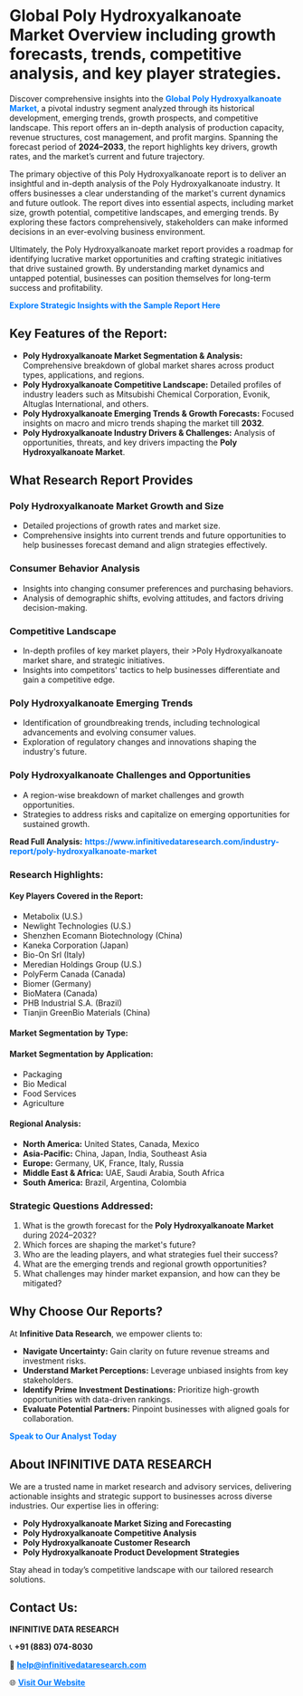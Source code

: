 <h1>Global Poly Hydroxyalkanoate Market Overview including growth forecasts, trends, competitive analysis, and key player strategies.</h1>
<p>
Discover comprehensive insights into the 
<a href="https://www.infinitivedataresearch.com/industry-report/poly-hydroxyalkanoate-market" rel="dofollow" style="color: #007BFF; text-decoration: none;"><strong>Global Poly Hydroxyalkanoate Market</strong></a>, a pivotal industry segment analyzed through its historical development, emerging trends, growth prospects, and competitive landscape. This report offers an in-depth analysis of production capacity, revenue structures, cost management, and profit margins. Spanning the forecast period of <strong>2024–2033</strong>, the report highlights key drivers, growth rates, and the market’s current and future trajectory.
</p>
<p>
The primary objective of this Poly Hydroxyalkanoate report is to deliver an insightful and in-depth analysis of the Poly Hydroxyalkanoate industry. It offers businesses a clear understanding of the market's current dynamics and future outlook. The report dives into essential aspects, including market size, growth potential, competitive landscapes, and emerging trends. By exploring these factors comprehensively, stakeholders can make informed decisions in an ever-evolving business environment.
</p>
<p>
Ultimately, the Poly Hydroxyalkanoate market report provides a roadmap for identifying lucrative market opportunities and crafting strategic initiatives that drive sustained growth. By understanding market dynamics and untapped potential, businesses can position themselves for long-term success and profitability.
</p>
<p>
<a href="https://www.infinitivedataresearch.com/request-sample/reportId=105487" style="color: #007BFF; text-decoration: none;"><strong>Explore Strategic Insights with the Sample Report Here</strong></a>
</p>

<h2>Key Features of the Report:</h2>
<ul>
<li><strong>Poly Hydroxyalkanoate Market Segmentation & Analysis:</strong> Comprehensive breakdown of global market shares across product types, applications, and regions.</li>
<li><strong>Poly Hydroxyalkanoate Competitive Landscape:</strong> Detailed profiles of industry leaders such as Mitsubishi Chemical Corporation, Evonik, Altuglas International, and others.</li>
<li><strong>Poly Hydroxyalkanoate Emerging Trends & Growth Forecasts:</strong> Focused insights on macro and micro trends shaping the market till <strong>2032</strong>.</li>
<li><strong>Poly Hydroxyalkanoate Industry Drivers & Challenges:</strong> Analysis of opportunities, threats, and key drivers impacting the <strong>Poly Hydroxyalkanoate Market</strong>.</li>
</ul>

<h2>What Research Report Provides</h2>
<h3>Poly Hydroxyalkanoate Market Growth and Size</h3>
<ul>
<li>Detailed projections of growth rates and market size.</li>
<li>Comprehensive insights into current trends and future opportunities to help businesses forecast demand and align strategies effectively.</li>
</ul>

<h3>Consumer Behavior Analysis</h3>
<ul>
<li>Insights into changing consumer preferences and purchasing behaviors.</li>
<li>Analysis of demographic shifts, evolving attitudes, and factors driving decision-making.</li>
</ul>

<h3>Competitive Landscape</h3>
<ul>
<li>In-depth profiles of key market players, their >Poly Hydroxyalkanoate market share, and strategic initiatives.</li>
<li>Insights into competitors' tactics to help businesses differentiate and gain a competitive edge.</li>
</ul>

<h3>Poly Hydroxyalkanoate Emerging Trends</h3>
<ul>
<li>Identification of groundbreaking trends, including technological advancements and evolving consumer values.</li>
<li>Exploration of regulatory changes and innovations shaping the industry's future.</li>
</ul>

<h3>Poly Hydroxyalkanoate Challenges and Opportunities</h3>
<ul>
<li>A region-wise breakdown of market challenges and growth opportunities.</li>
<li>Strategies to address risks and capitalize on emerging opportunities for sustained growth.</li>
</ul>
<p><strong>Read Full Analysis:</strong> <a href="https://www.infinitivedataresearch.com/industry-report/poly-hydroxyalkanoate-market" rel="dofollow" style="color: #007BFF; text-decoration: none;"><strong>https://www.infinitivedataresearch.com/industry-report/poly-hydroxyalkanoate-market</strong></a></p>
<h3>Research Highlights:</h3>
<h4>Key Players Covered in the Report:</h4>
<ul><li>Metabolix (U.S.)</li><li>Newlight Technologies (U.S.)</li><li>Shenzhen Ecomann Biotechnology (China)</li><li>Kaneka Corporation (Japan)</li><li>Bio-On Srl (Italy)</li><li>Meredian Holdings Group (U.S.)</li><li>PolyFerm Canada (Canada)</li><li>Biomer (Germany)</li><li>BioMatera (Canada)</li><li>PHB Industrial S.A. (Brazil)</li><li>Tianjin GreenBio Materials (China)</li></ul>
<h4>Market Segmentation by Type:</h4>
<ul></ul>
<h4>Market Segmentation by Application:</h4>
<ul><li>Packaging</li><li>Bio Medical</li><li>Food Services</li><li>Agriculture</li></ul>

<h4>Regional Analysis:</h4>
<ul>
<li><strong>North America:</strong> United States, Canada, Mexico</li>
<li><strong>Asia-Pacific:</strong> China, Japan, India, Southeast Asia</li>
<li><strong>Europe:</strong> Germany, UK, France, Italy, Russia</li>
<li><strong>Middle East & Africa:</strong> UAE, Saudi Arabia, South Africa</li>
<li><strong>South America:</strong> Brazil, Argentina, Colombia</li>
</ul>

<h3>Strategic Questions Addressed:</h3>
<ol>
<li>What is the growth forecast for the <strong>Poly Hydroxyalkanoate Market</strong> during 2024–2032?</li>
<li>Which forces are shaping the market's future?</li>
<li>Who are the leading players, and what strategies fuel their success?</li>
<li>What are the emerging trends and regional growth opportunities?</li>
<li>What challenges may hinder market expansion, and how can they be mitigated?</li>
</ol>

<h2>Why Choose Our Reports?</h2>
<p>At <strong>Infinitive Data Research</strong>, we empower clients to:</p>
<ul>
<li><strong>Navigate Uncertainty:</strong> Gain clarity on future revenue streams and investment risks.</li>
<li><strong>Understand Market Perceptions:</strong> Leverage unbiased insights from key stakeholders.</li>
<li><strong>Identify Prime Investment Destinations:</strong> Prioritize high-growth opportunities with data-driven rankings.</li>
<li><strong>Evaluate Potential Partners:</strong> Pinpoint businesses with aligned goals for collaboration.</li>
</ul>
<p><a href="https://www.infinitivedataresearch.com/industry-report/poly-hydroxyalkanoate-market" rel="dofollow" style="color: #007BFF; text-decoration: none;"><strong>Speak to Our Analyst Today</strong></a></p>

<h2>About INFINITIVE DATA RESEARCH</h2>
<p>We are a trusted name in market research and advisory services, delivering actionable insights and strategic support to businesses across diverse industries. Our expertise lies in offering:</p>
<ul>
<li><strong>Poly Hydroxyalkanoate Market Sizing and Forecasting</strong></li>
<li><strong>Poly Hydroxyalkanoate Competitive Analysis</strong></li>
<li><strong>Poly Hydroxyalkanoate Customer Research</strong></li>
<li><strong>Poly Hydroxyalkanoate Product Development Strategies</strong></li>
</ul>
<p>Stay ahead in today’s competitive landscape with our tailored research solutions.</p>

<h2>Contact Us:</h2>
<p><strong>INFINITIVE DATA RESEARCH</strong></p>
<p>📞 <strong>+91 (883) 074-8030</strong></p>
<p>📧 <strong><a href="mailto:help@infinitivedataresearch.com" style="color: #007BFF;">help@infinitivedataresearch.com</a></strong></p>
<p>🌐 <strong><a href="https://www.infinitivedataresearch.com" rel="dofollow" style="color: #007BFF;">Visit Our Website</a></strong></p>